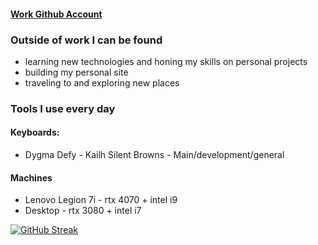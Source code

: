#### [Work Github Account](https://github.com/preston-m-davis)

### Outside of work I can be found
- learning new technologies and honing my skills on personal projects
- building my personal site
- traveling to and exploring new places

### Tools I use every day
#### Keyboards:
- Dygma Defy - Kailh Silent Browns - Main/development/general

#### Machines
- Lenovo Legion 7i - rtx 4070 + intel i9
- Desktop - rtx 3080 + intel i7



[![GitHub Streak](https://streak-stats.demolab.com?user=premdav&theme=dark&background=45%2C1CA4EBAB%2CEBB08D&ring=EBB390&fire=214F86&dates=FFFFFF&currStreakLabel=FFFFFF&sideNums=FFFFFF&sideLabels=FFFFFF&currStreakNum=FFFFFF)](https://git.io/streak-stats)
